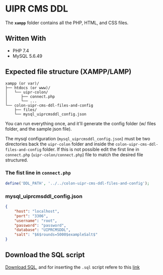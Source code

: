 # UIPR CMS DDL

The **`xampp`** folder contains all the PHP, HTML, and CSS files.

## Written With

- PHP 7.4
- MySQL 5.6.49

## Expected file structure (XAMPP/LAMP)
```
xampp (or var)/
├── htdocs (or www)/
│   └── uipr-colon/
│      ├── connect.php
│      └── ...   
└── colon-uipr-cms-ddl-files-and-config
    ├── files/
    └── mysql_uiprcmsddl_config.json
```

You can run everything once, and it'll generate the config folder (w/ files folder, and the sample json file).

The mysql configuration (`mysql_uiprcmsddl_config.json`) must be two directories back the
`uipr-colon` folder and inside the `colon-uipr-cms-ddl-files-and-config` folder. If this is not possible edit the first
line in `connect.php` (`uipr-colon/connect.php`) file to match the desired file structured.


### The fist line in `connect.php`
```PHP
define('DDL_PATH', '../../colon-uipr-cms-ddl-files-and-config');
```

### mysql_uiprcmsddl_config.json
```json
{ 
    "host": "localhost", 
    "port": "3306", 
    "username": "root", 
    "password": "password", 
    "database": "UIPRCMSDDL", 
    "salt": "$6$rounds=5000$exampleSalt$"
}
```

## Download the SQL script

[Download SQL](https://github.com/DustinDiazLopez/UIPR-Project-DDL/blob/main/xampp/colon-uipr-cms-ddl-files-and-config/uiprcmsddl.sql), and 
for inserting the `.sql` script refere to this
[link](https://stackoverflow.com/questions/13955988/insert-sql-file-into-your-mysql-database)
